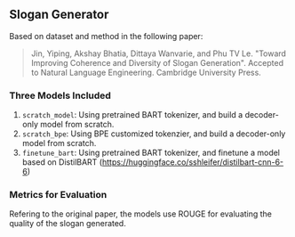 ## Slogan Generator

Based on dataset and method in the following paper:

> Jin, Yiping, Akshay Bhatia, Dittaya Wanvarie, and Phu TV Le. "Toward Improving Coherence and Diversity of Slogan Generation". Accepted to Natural Language Engineering. Cambridge University Press.

### Three Models Included

1. `scratch_model`: Using pretrained BART tokenizer, and build a decoder-only model from scratch.
2. `scratch_bpe`: Using BPE customized tokenzier, and build a decoder-only model from scratch.
3. `finetune_bart`: Using pretrained BART tokenizer, and finetune a model based on DistilBART (https://huggingface.co/sshleifer/distilbart-cnn-6-6)

### Metrics for Evaluation

Refering to the original paper, the models use ROUGE for evaluating the quality of the slogan generated.

